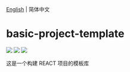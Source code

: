 [English](./README.md) | 简体中文

# basic-project-template

[![](https://img.shields.io/badge/umi-^2.6.17-ff69b4.svg?style=flat-square)](https://github.com/umijs/umi)
[![](https://img.shields.io/badge/react-^16.8.0-brightgreen.svg?style=flat-square)](https://github.com/facebook/react)
[![](https://img.shields.io/dub/l/vibe-d.svg?style=flat-square)](https://tldrlegal.com/license/mit-license)

这是一个构建 REACT 项目的模板库
